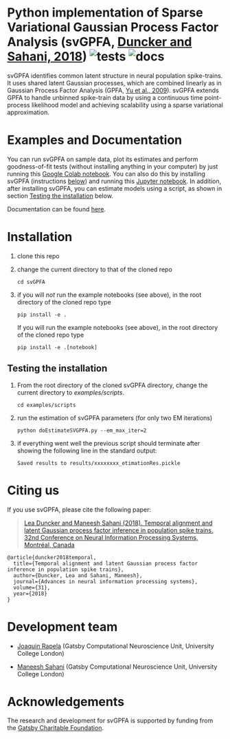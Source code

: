 # Python implementation of Sparse Variational Gaussian Process Factor Analysis (svGPFA, [Duncker and Sahani, 2018](https://papers.nips.cc/paper/2018/file/d1ff1ec86b62cd5f3903ff19c3a326b2-Paper.pdf)) ![tests](https://github.com/joacorapela/svGPFA/actions/workflows/tests.yml/badge.svg?branch=master) ![docs](https://github.com/joacorapela/svGPFA/actions/workflows/docs.yml/badge.svg?branch=master)

svGPFA identifies common latent structure in neural population spike-trains.
It uses shared latent Gaussian processes, which are combined linearly as in
Gaussian Process Factor Analysis (GPFA, [Yu et al., 2009](https://journals.physiology.org/doi/full/10.1152/jn.90941.2008?rfr_dat=cr_pub++0pubmed&url_ver=Z39.88-2003&rfr_id=ori%3Arid%3Acrossref.org)).
svGPFA extends GPFA to handle unbinned spike-train data by using a continuous
time point-process likelihood model and achieving scalability using a sparse
variational approximation.

# Examples and Documentation

You can run svGPFA on sample data, plot its estimates and perform goodness-of-fit tests (without installing anything in your computer) by just running this [Google Colab notebook](https://colab.research.google.com/github/joacorapela/svGPFA/blob/master/docs/ipynb/doEstimateAndPlot_collab.ipynb).
You can also do this by installing svGPFA (instructions [below](#installation)) and running this [Jupyter notebook](docs/ipynb/doEstimateAndPlot_defaultInitialParams.ipynb).
In addition, after installing svGPFA, you can estimate models using a script, as shown in section [Testing the installation](#testing-the-installation) below.

Documentation can be found [here](https://joacorapela.github.io/svGPFA/).

<!---
* A script running svGPFA on simulated data can be found here [here](scripts/demoPointProcessLeasSimulation-noGPU.py)
* A Dash/Plotly GUI can be found [here](gui/doRunGUI.py)
* The source code can be found under [src](src)
* Test cases can be found under [ci](ci) and the history of running these test can be found [here](https://github.com/joacorapela/svGPFA/actions).
--->

# Installation

1. clone this repo

2. change the current directory to that of the cloned repo

    ```
    cd svGPFA
    ```

3. if you will *not* run the example notebooks (see above), in the root directory of the cloned repo type

    ```
    pip install -e .
    ```
    If you will run the example notebooks (see above), in the root directory of the cloned repo type

     ```
     pip install -e .[notebook]
     ```

## Testing the installation

1. From the root directory of the cloned svGPFA directory, change the current directory to *examples/scripts*.

    ```
    cd examples/scripts
    ```

2. run the estimation of svGPFA parameters (for only two EM iterations)

    ```
    python doEstimateSVGPFA.py --em_max_iter=2
    ```

3. if everything went well the previous script should terminate after showing the following line in the standard output:

    ```
    Saved results to results/xxxxxxxx_etimationRes.pickle
    ```

# Citing us

If you use svGPFA, please cite the following paper:

> [Lea Duncker and Maneesh Sahani (2018). Temporal alignment and latent Gaussian process factor inference in population spike trains. 32nd Conference on Neural Information Processing Systems, Montréal, Canada](https://papers.nips.cc/paper/2018/file/d1ff1ec86b62cd5f3903ff19c3a326b2-Paper.pdf)
```
@article{duncker2018temporal,
  title={Temporal alignment and latent Gaussian process factor inference in population spike trains},
  author={Duncker, Lea and Sahani, Maneesh},
  journal={Advances in neural information processing systems},
  volume={31},
  year={2018}
}
```

# Development team

- [Joaquin Rapela](http://www.gatsby.ucl.ac.uk/~rapela) (Gatsby Computational Neuroscience Unit, University College London)

- [Maneesh Sahani](http://www.gatsby.ucl.ac.uk/~maneesh) (Gatsby Computational Neuroscience Unit, University College London)

# Acknowledgements
The research and development for svGPFA is supported by funding from the [Gatsby Charitable Foundation](https://www.gatsby.org.uk/).

